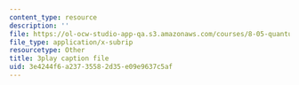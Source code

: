 ```yaml
---
content_type: resource
description: ''
file: https://ol-ocw-studio-app-qa.s3.amazonaws.com/courses/8-05-quantum-physics-ii-fall-2013/3e4244f6a23735582d35e09e9637c5af_ZTNip78TUvA.srt
file_type: application/x-subrip
resourcetype: Other
title: 3play caption file
uid: 3e4244f6-a237-3558-2d35-e09e9637c5af
---
```


